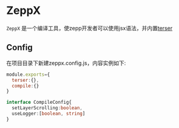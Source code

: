 # ZeppX

`ZeppX` 是一个编译工具，使zepp开发者可以使用jsx语法，并内置[terser](https://terser.org/)

## Config

在项目目录下新建zeppx.config.js，内容实例如下: 
```js
module.exports={
  terser:{},
  compile:{}
}
```

```ts
interface CompileConfig{
  setLayerScrolling:boolean,
  useLogger:[boolean, string]
}
```
